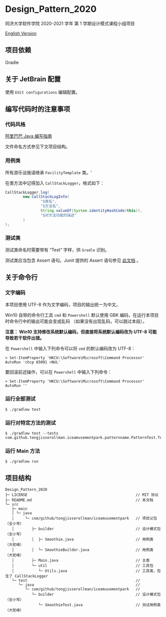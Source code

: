 # Design_Pattern_2020 

同济大学软件学院 2020-2021 学年 第 1 学期设计模式课程小组项目

[English Version](https://github.com/TongjiSSERollMan/Design_Pattern_2020/commits/master/README-eng.md)

## 项目依赖

Gradle 

## 关于 JetBrain 配置

使用 `Edit configurations` 编辑配置。

## 编写代码时的注意事项

### 代码风格

[阿里巴巴 Java 编写指南](https://github.com/alibaba/Alibaba-Java-Coding-Guidelines.git)

文件命名方式参见下文项目结构。

### 用例类

所有游乐设施请继承 `FacilityTemplate` 类。'

在类方法中记得加入 `CallStackLogger`，格式如下：

```Java
CallStackLogger.log(
        new CallStackLogInfo(
                "$类名",
                "$方法名",
                String.valueOf(System.identityHashCode(this)),
                "$对方法功能的描述"
        )
);
```

### 测试类

测试类命名时需要带有 “Test” 字样，供 `Gradle` 识别。 

测试类应当包含 Assert 语句。Junit 提供的 Assert 语句参见
[此文档](https://junit.org/junit5/docs/current/api/org.junit.jupiter.api/org/junit/jupiter/api/Assertions.html)
。

## 关于命令行

### 文字编码

本项目使用 UTF-8 作为文字编码，项目的输出统一为中文。

Win10 自带的命令行工具 `cmd` 和 `Powershell` 默认使用 GBK 编码，在运行本项目时命令行中的输出可能会变成乱码
（如果没有出现乱码，可以跳过本段）。

**注意： Win10 支持修改系统默认编码，但直接将系统默认编码改为 UTF-8 可能导致若干软件出错。**

在 `Powershell` 中输入下列命令可以将 `cmd` 的默认编码改为 UTF-8：
 
```
> Set-ItemProperty 'HKCU:\Software\Microsoft\Command Processor' AutoRun 'chcp 65001 >NUL'
```

要回滚前述操作，可以在 `Powershell` 中输入下列命令：

```
> Set-ItemProperty 'HKCU:\Software\Microsoft\Command Processor' AutoRun ''
```

### 运行全部测试

```
$ ./gradlew test
```

### 运行对特定方法的测试

```
$ ./gradlew test --tests com.github.tongjisserollman.iceamusementpark.patternname.PatternTest.TestMethod
```

### 运行 Main 方法

```
$ ./gradlew run
```

## 项目结构

```
Design_Pattern_2020                                 
├─ LICENSE                                                 // MIT 协议
├─ README.md                                               // 本文档
└─ src
   ├─ main
   │ └─ java
   │     └─ com/github/tongjisserollman/iceamusementpark   // 项目父包  （全小写）  
   │        ├─ builder                                     // 设计模式包 （全小写）
   │        │  ├─ Smoothie.java                            // 用例类  （大驼峰）
   │        │  └─ SmoothieBuilder.java                     // 用例类  （大驼峰）
   │        ├─ Main.java                                   // 主类
   │        └─ util                                        // 工具包
   │           └─ Utils.java                               // 工具类，包含了 CallStackLogger 
   └─ test                                                 //
      └─ java                                              //
         └─ com/github/tongjisserollman/iceamusementpark   //
            └─ builder                                     // 设计模式包  （全小写）
               └─ SmoothieTest.java                        // 测试用例类  （大驼峰）

```
